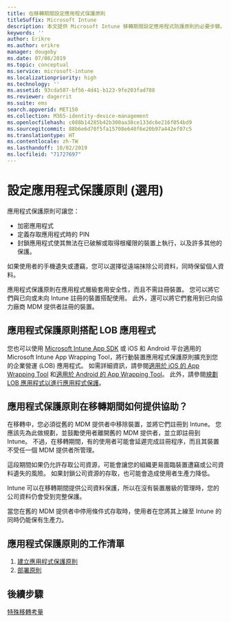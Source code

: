 ```yaml
---
title: 在移轉期間設定應用程式保護原則
titleSuffix: Microsoft Intune
description: 本文提供 Microsoft Intune 移轉期間設定應用程式防護原則的必要步驟。
keywords: ''
author: Erikre
ms.author: erikre
manager: dougeby
ms.date: 07/08/2019
ms.topic: conceptual
ms.service: microsoft-intune
ms.localizationpriority: high
ms.technology: ''
ms.assetid: 93cda587-bf56-4d41-b123-9fe203fad788
ms.reviewer: dagerrit
ms.suite: ems
search.appverid: MET150
ms.collection: M365-identity-device-management
ms.openlocfilehash: c088b14285b42b300aa38ce133dc6e216f054bd9
ms.sourcegitcommit: 88b6e6d70f5fa15708e640f6e20b97a442ef07c5
ms.translationtype: HT
ms.contentlocale: zh-TW
ms.lasthandoff: 10/02/2019
ms.locfileid: "71727697"
---
```

# <a name="configure-app-protection-policies-optional"></a>設定應用程式保護原則 (選用)


應用程式保護原則可讓您：
* 加密應用程式
* 定義存取應用程式時的 PIN
* 封鎖應用程式使其無法在已破解或取得根權限的裝置上執行，以及許多其他的保護。

如果使用者的手機遺失或遭竊，您可以選擇從遠端抹除公司資料，同時保留個人資料。

應用程式保護原則在應用程式層級套用安全性，而且不需註冊裝置。 您可以將它們與已向或未向 Intune 註冊的裝置搭配使用。 此外，還可以將它們套用到已向協力廠商 MDM 提供者註冊的裝置。

## <a name="app-protection-policies-with-lob-apps"></a>應用程式保護原則搭配 LOB 應用程式

您也可以使用 [Microsoft Intune App SDK](../developer/app-sdk-get-started.md) 或 iOS 和 Android 平台適用的 Microsoft Intune App Wrapping Tool，將行動裝置應用程式保護原則擴充到您的企業營運 (LOB) 應用程式。 如需詳細資訊，請參閱[適用於 iOS 的 App Wrapping Tool](../developer/app-wrapper-prepare-ios.md) 和[適用於 Android 的 App Wrapping Tool](./../developer/app-wrapper-prepare-android.md)。 此外，請參閱[規劃 LOB 應用程式以進行應用程式保護](../developer/apps-prepare-mobile-application-management.md)。

## <a name="how-do-app-protection-policies-help-during-migration"></a>應用程式保護原則在移轉期間如何提供協助？

在移轉中，您必須從舊的 MDM 提供者中移除裝置，並將它們註冊到 Intune。 您應該先為此做規劃，並鼓勵使用者離開舊的 MDM 提供者，並立即註冊到 Intune。 不過，在移轉期間，有的使用者可能會延遲完成註冊程序，而且其裝置不受任一個 MDM 提供者所管理。

這段期間如果仍允許存取公司資源，可能會讓您的組織更易面臨裝置遭竊或公司資料遺失的風險。 如果封鎖公司資源的存取，也可能會造成使用者生產力降低。

Intune 可以在移轉期間提供公司資料保護，所以在沒有裝置層級的管理時，您的公司資料仍會受到完整保護。

當您在舊的 MDM 提供者中停用條件式存取時，使用者在您將其上線至 Intune 的同時仍能保有生產力。

## <a name="task-list-for-app-protection-policies"></a>應用程式保護原則的工作清單

1. [建立應用程式保護原則](../apps/app-protection-policies.md#create-an-app-protection-policy)
2. [部署原則](../apps/app-protection-policies.md#deploy-a-policy-to-users)


## <a name="next-steps"></a>後續步驟

[特殊移轉考量](migration-guide-considerations.md)

